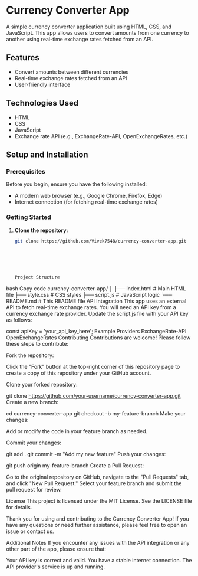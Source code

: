 # Currency Converter App

A simple currency converter application built using HTML, CSS, and JavaScript. This app allows users to convert amounts from one currency to another using real-time exchange rates fetched from an API.

## Features

- Convert amounts between different currencies
- Real-time exchange rates fetched from an API
- User-friendly interface

## Technologies Used

- HTML
- CSS
- JavaScript
- Exchange rate API (e.g., ExchangeRate-API, OpenExchangeRates, etc.)

## Setup and Installation

### Prerequisites

Before you begin, ensure you have the following installed:

- A modern web browser (e.g., Google Chrome, Firefox, Edge)
- Internet connection (for fetching real-time exchange rates)

### Getting Started

1. **Clone the repository:**

   ```bash
   git clone https://github.com/Vivek7548/currency-converter-app.git






   Project Structure
bash
Copy code
currency-converter-app/
│
├── index.html          # Main HTML file
├── style.css           # CSS styles
├── script.js           # JavaScript logic
└── README.md           # This README file
API Integration
This app uses an external API to fetch real-time exchange rates. You will need an API key from a currency exchange rate provider. Update the script.js file with your API key as follows:


const apiKey = 'your_api_key_here';
Example Providers
ExchangeRate-API
OpenExchangeRates
Contributing
Contributions are welcome! Please follow these steps to contribute:

Fork the repository:

Click the "Fork" button at the top-right corner of this repository page to create a copy of this repository under your GitHub account.

Clone your forked repository:


git clone https://github.com/your-username/currency-converter-app.git
Create a new branch:


cd currency-converter-app
git checkout -b my-feature-branch
Make your changes:

Add or modify the code in your feature branch as needed.

Commit your changes:


git add .
git commit -m "Add my new feature"
Push your changes:


git push origin my-feature-branch
Create a Pull Request:

Go to the original repository on GitHub, navigate to the "Pull Requests" tab, and click "New Pull Request." Select your feature branch and submit the pull request for review.

License
This project is licensed under the MIT License. See the LICENSE file for details.

Thank you for using and contributing to the Currency Converter App! If you have any questions or need further assistance, please feel free to open an issue or contact us.

Additional Notes
If you encounter any issues with the API integration or any other part of the app, please ensure that:

Your API key is correct and valid.
You have a stable internet connection.
The API provider's service is up and running.
